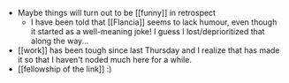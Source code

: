 - Maybe things will turn out to be [[funny]] in retrospect
  - I have been told that [[Flancia]] seems to lack humour, even though it started as a well-meaning joke! I guess I lost/deprioritized that along the way...
- [[work]] has been tough since last Thursday and I realize that has made it so that I haven't noded much here for a while.
- [[fellowship of the link]] :)
